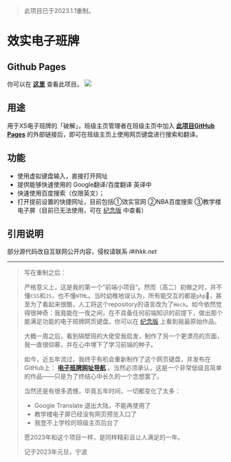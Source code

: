 > 此项目已于2023.1.1重制。

# 效实电子班牌
## Github Pages
你可以在 **[这里](https://ihkk.github.io/XiaoShi-Eboard/)** 查看此项目。
<a href="https://ihkk.github.io/XiaoShi-Eboard/"><img src="https://s2.loli.net/2023/01/01/Jnu2oleG9VtI8s5.png"/></a>

## 用途
用于XS电子班牌的「破解」，班级主页管理者在班级主页中加入 **[此项目GitHub Pages](https://ihkk.github.io/XiaoShi-Eboard/)** 的外部链接后，即可在班级主页上使用网页键盘进行搜索和翻译。  

## 功能
* 使用虚拟键盘输入，直接打开网址
* 提供能够快速使用的 Google翻译/百度翻译 英译中
* 快速使用百度搜索（仅限英文）；
* 打开提前设置的快捷网址，目前包括①效实官网 ②NBA百度搜索 ③教学楼电子屏（目前已无法使用，可在 [纪念版](https://ihkk.github.io/XiaoShi-Eboard/index_old.html) 中查看）

## 引用说明
部分源代码改自互联网公开内容，侵权请联系 *i#ihkk.net*

---

> 写在重制之后：
>
> 严格意义上，这是我的第一个“前端小项目”。然而（高二）初做之时，并不懂`CSS`和`JS`，也不懂`HTML`。当时幼稚地误认为，所有能交互的都是`php`🤣，甚至为了看起来很酷，人工将这个repository的语言改为了`Heck`。如今依然觉得很神奇：我竟能在一夜之间，在不具备任何前端知识的前提下，做出那个能满足功能的电子班牌网页键盘。你可以在 [纪念版]([纪念版页面](https://ihkk.github.io/XiaoShi-Eboard/index_old.html)) 上看到我最原始作品。
> 
> 大概一周之后，看到隔壁班的大佬受我启发，制作了另一个更漂亮的页面，我一直很仰慕，并在心中埋下了学习前端的种子。
> 
> 如今，近五年流过，我终于有机会重新制作了这个网页键盘，并发布在GitHub上： **[电子班牌网址导航](https://ihkk.github.io/XiaoShi-Eboard/)** 。当然必须承认，这是一个非常低级且简单的作品——只是为了终结心中长久的一个念想罢了。
>
> 当然还是有很多遗憾，毕竟五年时间，一切都变化了太多：
> - Google Translate 退出大陆，不能再使用了
> - 教学楼电子屏已经没有网页预览入口了
> - 我登不上学校的班级主页后台了
>
> 愿2023年和这个项目一样，是同样精彩且让人满足的一年。
>
> 记于2023年元旦，宁波
